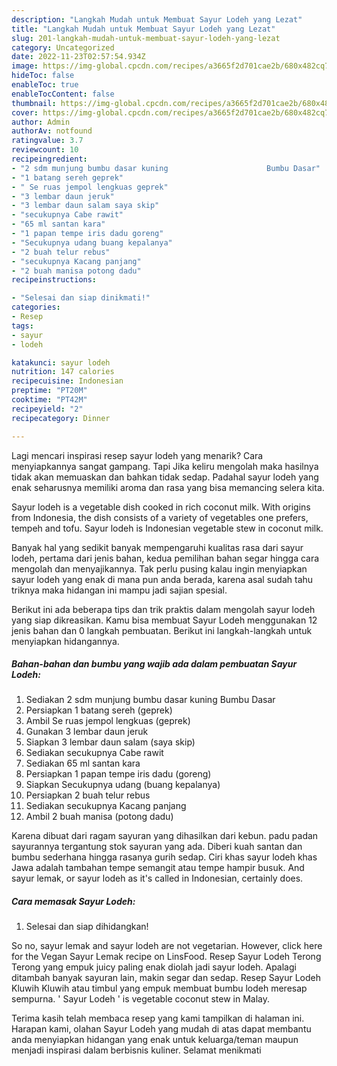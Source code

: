 ```yaml
---
description: "Langkah Mudah untuk Membuat Sayur Lodeh yang Lezat"
title: "Langkah Mudah untuk Membuat Sayur Lodeh yang Lezat"
slug: 201-langkah-mudah-untuk-membuat-sayur-lodeh-yang-lezat
category: Uncategorized
date: 2022-11-23T02:57:54.934Z
image: https://img-global.cpcdn.com/recipes/a3665f2d701cae2b/680x482cq70/sayur-lodeh-foto-resep-utama.jpg
hideToc: false
enableToc: true
enableTocContent: false
thumbnail: https://img-global.cpcdn.com/recipes/a3665f2d701cae2b/680x482cq70/sayur-lodeh-foto-resep-utama.jpg
cover: https://img-global.cpcdn.com/recipes/a3665f2d701cae2b/680x482cq70/sayur-lodeh-foto-resep-utama.jpg
author: Admin
authorAv: notfound
ratingvalue: 3.7
reviewcount: 10
recipeingredient:
- "2 sdm munjung bumbu dasar kuning                      Bumbu Dasar"
- "1 batang sereh geprek"
- " Se ruas jempol lengkuas geprek"
- "3 lembar daun jeruk"
- "3 lembar daun salam saya skip"
- "secukupnya Cabe rawit"
- "65 ml santan kara"
- "1 papan tempe iris dadu goreng"
- "Secukupnya udang buang kepalanya"
- "2 buah telur rebus"
- "secukupnya Kacang panjang"
- "2 buah manisa potong dadu"
recipeinstructions:

- "Selesai dan siap dinikmati!"
categories:
- Resep
tags:
- sayur
- lodeh

katakunci: sayur lodeh 
nutrition: 147 calories
recipecuisine: Indonesian
preptime: "PT20M"
cooktime: "PT42M"
recipeyield: "2"
recipecategory: Dinner

---
```



Lagi mencari inspirasi resep sayur lodeh yang menarik? Cara menyiapkannya sangat gampang. Tapi Jika keliru mengolah maka hasilnya tidak akan memuaskan dan bahkan tidak sedap. Padahal sayur lodeh yang enak seharusnya memiliki aroma dan rasa yang bisa memancing selera kita.


Sayur lodeh is a vegetable dish cooked in rich coconut milk. With origins from Indonesia, the dish consists of a variety of vegetables one prefers, tempeh and tofu. Sayur lodeh is Indonesian vegetable stew in coconut milk.

Banyak hal yang sedikit banyak mempengaruhi kualitas rasa dari sayur lodeh, pertama dari jenis bahan, kedua pemilihan bahan segar hingga cara mengolah dan menyajikannya. Tak perlu pusing kalau ingin menyiapkan sayur lodeh yang enak di mana pun anda berada, karena asal sudah tahu triknya maka hidangan ini mampu jadi sajian spesial.


Berikut ini ada beberapa tips dan trik praktis dalam mengolah sayur lodeh yang siap dikreasikan. Kamu bisa membuat Sayur Lodeh menggunakan 12 jenis bahan dan 0 langkah pembuatan. Berikut ini langkah-langkah untuk menyiapkan hidangannya.

<!--inarticleads1-->

##### Bahan-bahan dan bumbu yang wajib ada dalam pembuatan Sayur Lodeh:

1. Sediakan 2 sdm munjung bumbu dasar kuning                      Bumbu Dasar
1. Persiapkan 1 batang sereh (geprek)
1. Ambil  Se ruas jempol lengkuas (geprek)
1. Gunakan 3 lembar daun jeruk
1. Siapkan 3 lembar daun salam (saya skip)
1. Sediakan secukupnya Cabe rawit
1. Sediakan 65 ml santan kara
1. Persiapkan 1 papan tempe iris dadu (goreng)
1. Siapkan Secukupnya udang (buang kepalanya)
1. Persiapkan 2 buah telur rebus
1. Sediakan secukupnya Kacang panjang
1. Ambil 2 buah manisa (potong dadu)


Karena dibuat dari ragam sayuran yang dihasilkan dari kebun. padu padan sayurannya tergantung stok sayuran yang ada. Diberi kuah santan dan bumbu sederhana hingga rasanya gurih sedap. Ciri khas sayur lodeh khas Jawa adalah tambahan tempe semangit atau tempe hampir busuk. And sayur lemak, or sayur lodeh as it&#39;s called in Indonesian, certainly does. 

<!--inarticleads2-->

##### Cara memasak Sayur Lodeh:


1. Selesai dan siap dihidangkan!

So no, sayur lemak and sayur lodeh are not vegetarian. However, click here for the Vegan Sayur Lemak recipe on LinsFood. Resep Sayur Lodeh Terong Terong yang empuk juicy paling enak diolah jadi sayur lodeh. Apalagi ditambah banyak sayuran lain, makin segar dan sedap. Resep Sayur Lodeh Kluwih Kluwih atau timbul yang empuk membuat bumbu lodeh meresap sempurna. &#39; Sayur Lodeh &#39; is vegetable coconut stew in Malay. 

Terima kasih telah membaca resep yang kami tampilkan di halaman ini. Harapan kami, olahan Sayur Lodeh yang mudah di atas dapat membantu anda menyiapkan hidangan yang enak untuk keluarga/teman maupun menjadi inspirasi dalam berbisnis kuliner. Selamat menikmati
